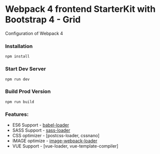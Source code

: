 # Webpack 4 frontend StarterKit with Bootstrap 4 - Grid
 Configuration of Webpack 4
 
 ### Installation

```
npm install
```

### Start Dev Server

```
npm run dev
```

### Build Prod Version

```
npm run build
```

### Features:

* ES6 Support - [babel-loader](v8.0.6)
* SASS Support - [sass-loader](7.3.1)
* CSS optimizer - [postcss-loader, cssnano]
* IMAGE optimize - [image-webpack-loader](v5.0.0)
* VUE Support - [vue-loader, vue-template-compiler]

